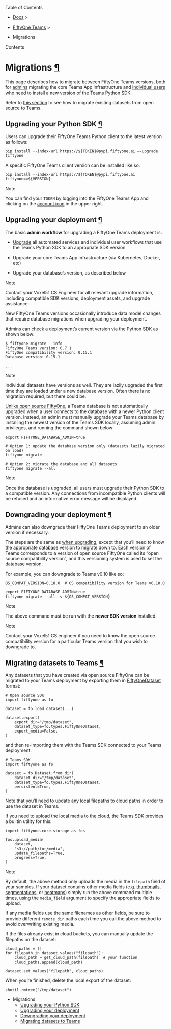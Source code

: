 Table of Contents

- [Docs](../index.html) >

- [FiftyOne Teams](index.html) >
- Migrations

Contents


# Migrations [¶](\#migrations "Permalink to this headline")

This page describes how to migrate between FiftyOne Teams versions, both for
[admins](#teams-upgrading) migrating the core Teams App infrastructure and
[individual users](#teams-upgrade-python-sdk) who need to install a new
version of the Teams Python SDK.

Refer to [this section](#teams-migrating-datasets) to see how to migrate
existing datasets from open source to Teams.

## Upgrading your Python SDK [¶](\#upgrading-your-python-sdk "Permalink to this headline")

Users can upgrade their FiftyOne Teams Python client to the latest version as
follows:

```
pip install --index-url https://${TOKEN}@pypi.fiftyone.ai –-upgrade fiftyone

```

A specific FiftyOne Teams client version can be installed like so:

```
pip install --index-url https://${TOKEN}@pypi.fiftyone.ai fiftyone==${VERSION}

```

Note

You can find your `TOKEN` by logging into the FiftyOne Teams App and
clicking on the [account icon](installation.html#teams-python-sdk) in the upper right.

## Upgrading your deployment [¶](\#upgrading-your-deployment "Permalink to this headline")

The basic **admin workflow** for upgrading a FiftyOne Teams deployment is:

- [Upgrade](#teams-upgrade-python-sdk) all automated services and
individual user workflows that use the Teams Python SDK to an appropriate
SDK version

- Upgrade your core Teams App infrastructure (via Kubernetes, Docker, etc)

- Upgrade your database’s version, as described below


Note

Contact your Voxel51 CS Engineer for all relevant upgrade information,
including compatible SDK versions, deployment assets, and upgrade
assistance.

New FiftyOne Teams versions occasionally introduce data model changes that
require database migrations when upgrading your deployment.

Admins can check a deployment’s current version via the Python SDK as shown
below:

```
$ fiftyone migrate --info
FiftyOne Teams version: 0.7.1
FiftyOne compatibility version: 0.15.1
Database version: 0.15.1

...

```

Note

Individual datasets have versions as well. They are lazily upgraded the
first time they are loaded under a new database version. Often there is no
migration required, but there could be.

[Unlike open source FiftyOne](https://voxel51.com/docs/fiftyone/user_guide/config.html#database-migrations),
a Teams database is not automatically upgraded when a user connects to the
database with a newer Python client version. Instead, an admin must manually
upgrade your Teams database by installing the newest version of the Teams SDK
locally, assuming admin privileges, and running the command shown below:

```
export FIFTYONE_DATABASE_ADMIN=true

# Option 1: update the database version only (datasets lazily migrated on load)
fiftyone migrate

# Option 2: migrate the database and all datasets
fiftyone migrate --all

```

Note

Once the database is upgraded, all users must upgrade their Python SDK to a
compatible version. Any connections from incompatible Python clients will
be refused and an informative error message will be displayed.

## Downgrading your deployment [¶](\#downgrading-your-deployment "Permalink to this headline")

Admins can also downgrade their FiftyOne Teams deployment to an older version
if necessary.

The steps are the same as [when upgrading](#teams-upgrading), except that
you’ll need to know the appropriate database version to migrate down to. Each
version of Teams corresponds to a version of open source FiftyOne called its
“open source compatibility version”, and this versioning system is used to set
the database version.

For example, you can downgrade to Teams v0.10 like so:

```
OS_COMPAT_VERSION=0.18.0  # OS compatibility version for Teams v0.10.0

export FIFTYONE_DATABASE_ADMIN=true
fiftyone migrate --all -v ${OS_COMPAT_VERSION}

```

Note

The above command must be run with the **newer SDK version** installed.

Note

Contact your Voxel51 CS engineer if you need to know the open source
compatibility version for a particular Teams version that you wish to
downgrade to.

## Migrating datasets to Teams [¶](\#migrating-datasets-to-teams "Permalink to this headline")

Any datasets that you have created via open source FiftyOne can be migrated to
your Teams deployment by exporting them in
[FiftyOneDataset](../fiftyone_concepts/export_datasets.html#fiftyonedataset-export) format:

```
# Open source SDK
import fiftyone as fo

dataset = fo.load_dataset(...)

dataset.export(
    export_dir="/tmp/dataset",
    dataset_type=fo.types.FiftyOneDataset,
    export_media=False,
)

```

and then re-importing them with the Teams SDK connected to your Teams
deployment:

```
# Teams SDK
import fiftyone as fo

dataset = fo.Dataset.from_dir(
    dataset_dir="/tmp/dataset",
    dataset_type=fo.types.FiftyOneDataset,
    persistent=True,
)

```

Note that you’ll need to update any local filepaths to cloud paths in order to
use the dataset in Teams.

If you need to upload the local media to the cloud, the Teams SDK provides a
builtin utility for this:

```
import fiftyone.core.storage as fos

fos.upload_media(
    dataset,
    "s3://path/for/media",
    update_filepaths=True,
    progress=True,
)

```

Note

By default, the above method only uploads the media in the `filepath`
field of your samples. If your dataset contains other media fields (e.g.
[thumbnails](../fiftyone_concepts/using_datasets.html#dataset-app-config-media-fields),
[segmentations](../fiftyone_concepts/using_datasets.html#semantic-segmentation), or
[heatmaps](../fiftyone_concepts/using_datasets.html#heatmaps)) simply run the above command multiple times,
using the `media_field` argument to specify the appropriate fields to
upload.

If any media fields use the same filenames as other fields, be sure to
provide different `remote_dir` paths each time you call the above method
to avoid overwriting existing media.

If the files already exist in cloud buckets, you can manually update the
filepaths on the dataset:

```
cloud_paths = []
for filepath in dataset.values("filepath"):
    cloud_path = get_cloud_path(filepath)  # your function
    cloud_paths.append(cloud_path)

dataset.set_values("filepath", cloud_paths)

```

When you’re finished, delete the local export of the dataset:

```
shutil.rmtree("/tmp/dataset")

```

- Migrations
  - [Upgrading your Python SDK](#upgrading-your-python-sdk)
  - [Upgrading your deployment](#upgrading-your-deployment)
  - [Downgrading your deployment](#downgrading-your-deployment)
  - [Migrating datasets to Teams](#migrating-datasets-to-teams)